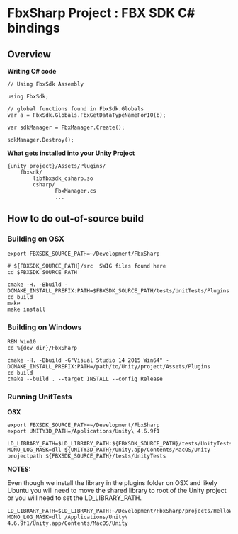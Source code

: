 # FbxSharp Project : FBX SDK C# bindings

## Overview

**Writing C# code**
```
// Using FbxSdk Assembly

using FbxSdk;

// global functions found in FbxSdk.Globals
var a = FbxSdk.Globals.FbxGetDataTypeNameForIO(b);

var sdkManager = FbxManager.Create();

sdkManager.Destroy();
```

**What gets installed into your Unity Project**
```
{unity_project}/Assets/Plugins/
    fbxsdk/
        libfbxsdk_csharp.so
        csharp/
               FbxManager.cs
               ...
```               

## How to do out-of-source build

### Building on OSX 
```
export FBXSDK_SOURCE_PATH=~/Development/FbxSharp

# ${FBXSDK_SOURCE_PATH}/src  SWIG files found here
cd $FBXSDK_SOURCE_PATH

cmake -H. -Bbuild -DCMAKE_INSTALL_PREFIX:PATH=$FBXSDK_SOURCE_PATH/tests/UnitTests/Plugins
cd build
make 
make install
```

### Building on Windows 
```
REM Win10
cd %{dev_dir}/FbxSharp

cmake -H. -Bbuild -G"Visual Studio 14 2015 Win64" -DCMAKE_INSTALL_PREFIX:PATH=/path/to/Unity/project/Assets/Plugins
cd build
cmake --build . --target INSTALL --config Release
```

### Running UnitTests

**OSX**
```
export FBXSDK_SOURCE_PATH=~/Development/FbxSharp
export UNITY3D_PATH=/Applications/Unity\ 4.6.9f1

LD_LIBRARY_PATH=$LD_LIBRARY_PATH:${FBXSDK_SOURCE_PATH}/tests/UnityTests/Assets/Plugins/fbxsdk MONO_LOG_MASK=dll ${UNITY3D_PATH}/Unity.app/Contents/MacOS/Unity -projectpath ${FBXSDK_SOURCE_PATH}/tests/UnityTests
```

**NOTES:**

Even though we install the library in the plugins folder on OSX and likely Ubuntu you will need to move the shared library to root of the Unity project or you will need to set the LD_LIBRARY_PATH.

```
LD_LIBRARY_PATH=$LD_LIBRARY_PATH:~/Development/FbxSharp/projects/HelloWorldSWIG/Assets/Editor MONO_LOG_MASK=dll /Applications/Unity\ 4.6.9f1/Unity.app/Contents/MacOS/Unity
```

